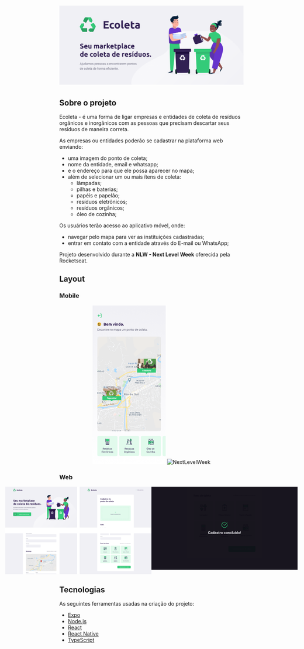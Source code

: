 <h1 align="center">
    <img alt="NextLevelWeek" title="#NextLevelWeek" src="./assets/banner.png" />
</h1>

## Sobre o projeto

Ecoleta - é uma forma de ligar empresas e entidades de coleta de resíduos orgânicos e inorgânicos com as pessoas que precisam descartar seus resíduos de maneira correta.

As empresas ou entidades poderão se cadastrar na plataforma web enviando:
- uma imagem do ponto de coleta;
- nome da entidade, email e whatsapp;
- e o endereço para que ele possa aparecer no mapa;
- além de selecionar um ou mais ítens de coleta: 
  - lâmpadas;
  - pilhas e baterias;
  - papéis e papelão;
  - resíduos eletrônicos;
  - resíduos orgânicos;
  - óleo de cozinha;

Os usuários terão acesso ao aplicativo móvel, onde:
- navegar pelo mapa para ver as instituições cadastradas;
- entrar em contato com a entidade através do E-mail ou WhatsApp;

Projeto desenvolvido durante a **NLW - Next Level Week** oferecida pela Rocketseat.



## Layout

### Mobile

<p align="center">
  <img alt="NextLevelWeek" title="#NextLevelWeek" src="./assets/home-mobile.png" width="200px">

  <img alt="NextLevelWeek" title="#NextLevelWeek" src="./assets/detalhes-mobile.svg" width="200px">
</p>

### Web

<p align="center" style="display: flex; align-items: flex-start; justify-content: center;">
  <img alt="NextLevelWeek" title="#NextLevelWeek" src="./assets/web.svg" width="400px">

  <img alt="NextLevelWeek" title="#NextLevelWeek" src="./assets/sucesso-web.svg" width="400px">
</p>

## Tecnologias

As seguintes ferramentas usadas na criação do projeto:

- [Expo][expo]
- [Node.js][nodejs]
- [React][reactjs]
- [React Native][rn]
- [TypeScript][typescript]




[nodejs]: https://nodejs.org/
[typescript]: https://www.typescriptlang.org/
[expo]: https://expo.io/
[reactjs]: https://reactjs.org
[rn]: https://facebook.github.io/react-native/
